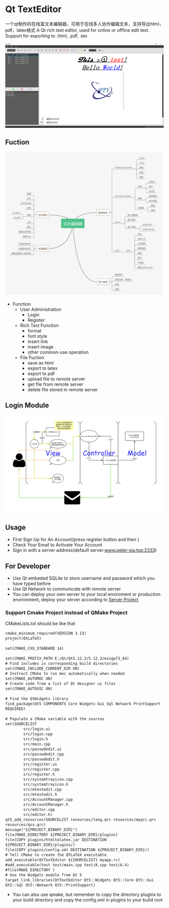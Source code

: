 # Qt TextEditor

一个qt制作的在线富文本编辑器，可用于在线多人协作编辑文本，支持导出html，pdf，latex格式
A Qt rich text editor, used for online or offline edit text. Support for exporting to .html, .pdf, .tex

![](demo/editor.png)

## Fuction

![](demo/Qt-TextEditor.png)

- Function
    - User Administration
        - Login
        - Register
    - Rich Text Function
        - format
        - font style
        - insert link
        - insert image
        - other common-use operation
    - File Fuction
        - save as html
        - export to latex
        - export to pdf
        - upload file to remote server
        - get file from remote server
        - delete file stored in remote server

## Login Module

![](demo/login-module.png)

## Usage

- First Sign Up for An Account(press register button and then )
- Check Your Email to Activate Your Account
- Sign in with a server address(default server:www.peter-sia.top:2333)

## For Developer

- Use Qt embeded SQLite to store username and password which you have typed before
- Use Qt Network to communicate with remote server
- You can deploy your own server to your local enviroment or production environment, deploy your server according to [Server Project]("https://github.com/PTYin/Qt-TextEdit-Server")

### Support Cmake Project instead of QMake Project

CMakeLists.txt should be like that

    cmake_minimum_required(VERSION 3.13)
    project(QtLaTeX)

    set(CMAKE_CXX_STANDARD 14)

    set(CMAKE_PREFIX_PATH E:/Qt/Qt5.12.3/5.12.3/mingw73_64)
    # Find includes in corresponding build directories
    set(CMAKE_INCLUDE_CURRENT_DIR ON)
    # Instruct CMake to run moc automatically when needed
    set(CMAKE_AUTOMOC ON)
    # Create code from a list of Qt designer ui files
    set(CMAKE_AUTOUIC ON)

    # Find the QtWidgets library
    find_package(Qt5 COMPONENTS Core Widgets Gui Sql Network PrintSupport REQUIRED)

    # Populate a CMake variable with the sources
    set(SOURCELIST
            src/login.ui
            src/login.cpp
            src/login.h
            src/main.cpp
            src/passwdedit.ui
            src/passwdedit.cpp
            src/passwdedit.h
            src/register.ui
            src/register.cpp
            src/register.h
            src/systemtrayicon.cpp
            src/systemtrayicon.h
            src/mtextedit.cpp
            src/mtextedit.h
            src/AccountManager.cpp
            src/AccountManager.h
            src/editor.cpp
            src/editor.h)
    qt5_add_resources(SOURCELIST resources/lang.qrc resources/myqrc.qrc resources/qss.qrc)
    message("${PROJECT_BINARY_DIR}")
    file(MAKE_DIRECTORY ${PROJECT_BINARY_DIR}/plugins)
    file(COPY plugins/htmltolatex.jar DESTINATION ${PROJECT_BINARY_DIR}/plugins/)
    file(COPY plugins/config.xml DESTINATION ${PROJECT_BINARY_DIR}/)
    # Tell CMake to create the QTLaTeX executable
    add_executable(QtTextEditor ${SOURCELIST} myapp.rc)
    #add_executable(test test/main.cpp test/A.cpp test/A.h)
    #file(MAKE_DIRECTORY )
    # Use the Widgets module from Qt 5
    target_link_libraries(QtTextEditor Qt5::Widgets Qt5::Core Qt5::Gui Qt5::Sql Qt5::Network Qt5::PrintSupport)



- You can also use qmake, but remember to copy the directory plugins to your build directory and copy the config.xml in plugins to your build root